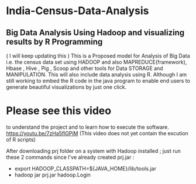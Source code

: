 # India-Census-Data-Analysis
## Big Data Analysis Using Hadoop and visualizing results by R Programming

( I will keep updating this ) This is a Proposed model for Analysis of Big Data i.e. the census data set using HADOOP and also MAPREDUCE(framework), Hbase , Hive , Pig , Scoop and other tools for Data STORAGE and MANIPULATION. This will also include data analysis using R. Although I am still working to embed the R code in the java program to enable end users to generate beautiful visualizations by just one click.

# Please see this video 
to understand the project and to learn how to execute the software.
https://youtu.be/7zHa5flGPjM
(This video does not yet contain the excution of R scripts)

After downloading prj folder on a system with Hadoop installed ; just run these 2 commands since I've already created prj.jar :
* export HADOOP_CLASSPATH=${JAVA_HOME}/lib/tools.jar
* hadoop jar prj.jar hadoop.Login
